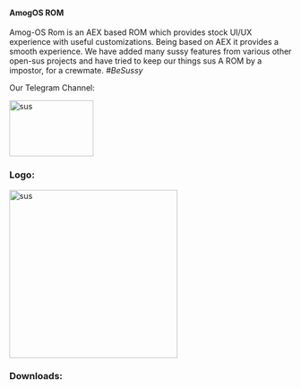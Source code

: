 #### AmogOS ROM 

Amog-OS Rom is an AEX based ROM which provides stock UI/UX experience with useful customizations. Being based on AEX it provides a smooth experience. We have added many sussy features from various other open-sus projects and have tried to keep our things sus A ROM by a impostor, for a crewmate. _#BeSussy_

Our Telegram Channel: <p align="left"> <a href="https://t.me/amogosrom" target="_blank" rel="noreferrer"> <img src="https://download.logo.wine/logo/Telegram_(software)/Telegram_(software)-Logo.wine.png" alt="sus" width="150" height="100"/> </a>

<h3 align="left">Logo:</h3>
<p align="left"> <a href="https://github.com/AmogOS-ROM" target="_blank" rel="noreferrer"> <img src="https://avatars.githubusercontent.com/u/100059777?s=200&v=4" alt="sus" width="300" height="300"/> </a>
  
<h3 align="left">Downloads:</h3>


